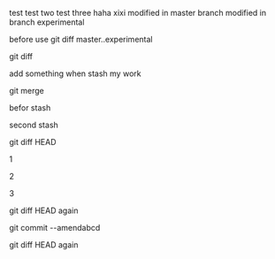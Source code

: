 test
test two
test three
haha
xixi
modified in master branch
modified in branch experimental

before use git diff master..experimental

git diff 

add something when stash my work

git merge

befor stash

second stash

git diff HEAD

1

2

3

git diff HEAD again

git commit --amendabcd

git diff HEAD again